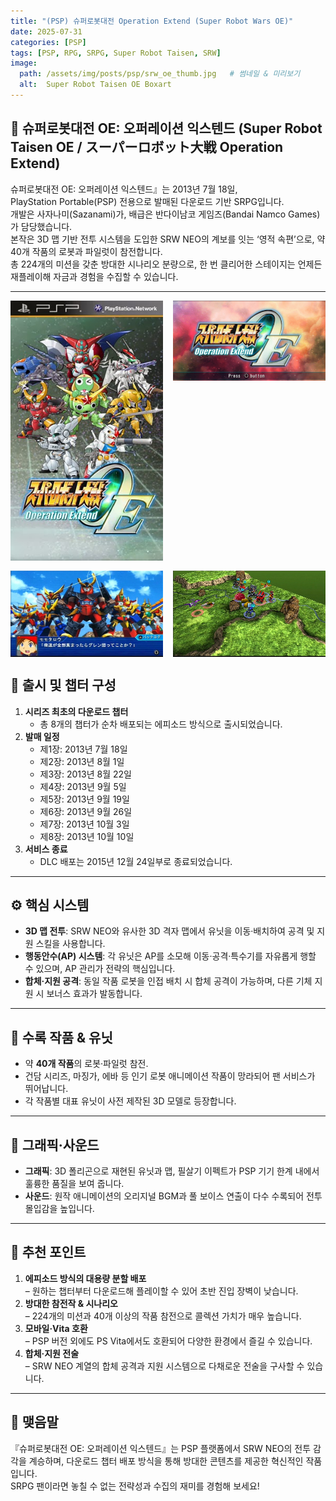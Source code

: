 ```yaml
---
title: "(PSP) 슈퍼로봇대전 Operation Extend (Super Robot Wars OE)"
date: 2025-07-31
categories: [PSP]
tags: [PSP, RPG, SRPG, Super Robot Taisen, SRW]
image:
  path: /assets/img/posts/psp/srw_oe_thumb.jpg   # 썸네일 & 미리보기
  alt:  Super Robot Taisen OE Boxart
---
```


## 📜 슈퍼로봇대전 OE: 오퍼레이션 익스텐드 (Super Robot Taisen OE / スーパーロボット大戦 Operation Extend)

슈퍼로봇대전 OE: 오퍼레이션 익스텐드』는 2013년 7월 18일, PlayStation Portable(PSP) 전용으로 발매된 다운로드 기반 SRPG입니다.  
개발은 사자나미(Sazanami)가, 배급은 반다이남코 게임즈(Bandai Namco Games)가 담당했습니다.  
본작은 3D 맵 기반 전투 시스템을 도입한 SRW NEO의 계보를 잇는 ‘영적 속편’으로, 약 40개 작품의 로봇과 파일럿이 참전합니다.  
총 224개의 미션을 갖춘 방대한 시나리오 분량으로, 한 번 클리어한 스테이지는 언제든 재플레이해 자금과 경험을 수집할 수 있습니다.   

---

<!-- <img src="/assets/img/posts/ps1/DQM_front.jpg" alt="DQM 표지">
![DQM표지](/assets/img/posts/ps1/DQM_front.jpg){: width="250px" } -->

<div style="display: grid; grid-template-columns: repeat(2, 1fr); gap: 1rem;">
  <img src="/assets/img/posts/psp/srw_oe_front.jpg" alt="슈로대OE 표지">
  <img src="/assets/img/posts/psp/srw_oe_title.jpg" alt="슈로대OE 타이틀">
  <img src="/assets/img/posts/psp/srw_oe_sc1.jpg" alt="슈로대OE 스샷">
  <img src="/assets/img/posts/psp/srw_oe_sc2.jpg" alt="슈로대OE 스샷">
</div>


## 📅 출시 및 챕터 구성

1. **시리즈 최초의 다운로드 챕터**  
   - 총 8개의 챕터가 순차 배포되는 에피소드 방식으로 출시되었습니다.   
2. **발매 일정**  
   - 제1장: 2013년 7월 18일    
   - 제2장: 2013년 8월 1일    
   - 제3장: 2013년 8월 22일    
   - 제4장: 2013년 9월 5일  
   - 제5장: 2013년 9월 19일  
   - 제6장: 2013년 9월 26일  
   - 제7장: 2013년 10월 3일  
   - 제8장: 2013년 10월 10일  
3. **서비스 종료**  
   - DLC 배포는 2015년 12월 24일부로 종료되었습니다.

---

## ⚙️ 핵심 시스템

- **3D 맵 전투**: SRW NEO와 유사한 3D 격자 맵에서 유닛을 이동·배치하여 공격 및 지원 스킬을 사용합니다.  
- **행동안수(AP) 시스템**: 각 유닛은 AP를 소모해 이동·공격·특수기를 자유롭게 행할 수 있으며, AP 관리가 전략의 핵심입니다.  
- **합체·지원 공격**: 동일 작품 로봇을 인접 배치 시 합체 공격이 가능하며, 다른 기체 지원 시 보너스 효과가 발동합니다.  

---

## 📜 수록 작품 & 유닛

- 약 **40개 작품**의 로봇·파일럿 참전.  
- 건담 시리즈, 마징가, 에바 등 인기 로봇 애니메이션 작품이 망라되어 팬 서비스가 뛰어납니다.  
- 각 작품별 대표 유닛이 사전 제작된 3D 모델로 등장합니다.  

---

## 🎨 그래픽·사운드

- **그래픽**: 3D 폴리곤으로 재현된 유닛과 맵, 필살기 이펙트가 PSP 기기 한계 내에서 훌륭한 품질을 보여 줍니다.  
- **사운드**: 원작 애니메이션의 오리지널 BGM과 풀 보이스 연출이 다수 수록되어 전투 몰입감을 높입니다.  

---

## 🎯 추천 포인트

1. **에피소드 방식의 대용량 분할 배포**  
   – 원하는 챕터부터 다운로드해 플레이할 수 있어 초반 진입 장벽이 낮습니다.  
2. **방대한 참전작 & 시나리오**  
   – 224개의 미션과 40개 이상의 작품 참전으로 콜렉션 가치가 매우 높습니다.  
3. **모바일·Vita 호환**  
   – PSP 버전 외에도 PS Vita에서도 호환되어 다양한 환경에서 즐길 수 있습니다.  
4. **합체·지원 전술**  
   – SRW NEO 계열의 합체 공격과 지원 시스템으로 다채로운 전술을 구사할 수 있습니다.  

---

## 🚀 맺음말

『슈퍼로봇대전 OE: 오퍼레이션 익스텐드』는 PSP 플랫폼에서 SRW NEO의 전투 감각을 계승하며, 다운로드 챕터 배포 방식을 통해 방대한 콘텐츠를 제공한 혁신적인 작품입니다.  
SRPG 팬이라면 놓칠 수 없는 전략성과 수집의 재미를 경험해 보세요!

<!-- *작성자: jjkkim88*  
*발행일: 2025년 7월 11일*   -->